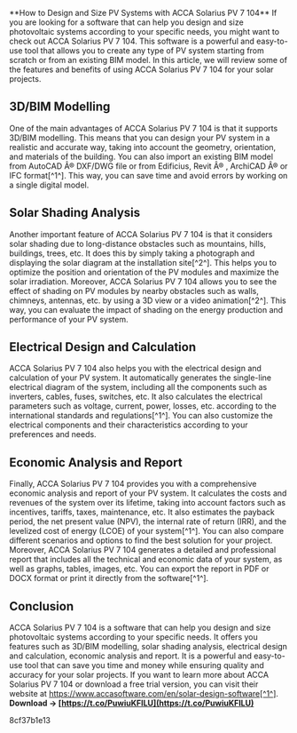 \*\*How to Design and Size PV Systems with ACCA Solarius PV 7 104\*\*  If you are looking for a software that can help you design and size photovoltaic systems according to your specific needs, you might want to check out ACCA Solarius PV 7 104. This software is a powerful and easy-to-use tool that allows you to create any type of PV system starting from scratch or from an existing BIM model. In this article, we will review some of the features and benefits of using ACCA Solarius PV 7 104 for your solar projects.  
## 3D/BIM Modelling
 One of the main advantages of ACCA Solarius PV 7 104 is that it supports 3D/BIM modelling. This means that you can design your PV system in a realistic and accurate way, taking into account the geometry, orientation, and materials of the building. You can also import an existing BIM model from AutoCAD Â® DXF/DWG file or from Edificius, Revit Â® , ArchiCAD Â® or IFC format[^1^]. This way, you can save time and avoid errors by working on a single digital model.  
## Solar Shading Analysis
 Another important feature of ACCA Solarius PV 7 104 is that it considers solar shading due to long-distance obstacles such as mountains, hills, buildings, trees, etc. It does this by simply taking a photograph and displaying the solar diagram at the installation site[^2^]. This helps you to optimize the position and orientation of the PV modules and maximize the solar irradiation. Moreover, ACCA Solarius PV 7 104 allows you to see the effect of shading on PV modules by nearby obstacles such as walls, chimneys, antennas, etc. by using a 3D view or a video animation[^2^]. This way, you can evaluate the impact of shading on the energy production and performance of your PV system.  
## Electrical Design and Calculation
 ACCA Solarius PV 7 104 also helps you with the electrical design and calculation of your PV system. It automatically generates the single-line electrical diagram of the system, including all the components such as inverters, cables, fuses, switches, etc. It also calculates the electrical parameters such as voltage, current, power, losses, etc. according to the international standards and regulations[^1^]. You can also customize the electrical components and their characteristics according to your preferences and needs.  
## Economic Analysis and Report
 Finally, ACCA Solarius PV 7 104 provides you with a comprehensive economic analysis and report of your PV system. It calculates the costs and revenues of the system over its lifetime, taking into account factors such as incentives, tariffs, taxes, maintenance, etc. It also estimates the payback period, the net present value (NPV), the internal rate of return (IRR), and the levelized cost of energy (LCOE) of your system[^1^]. You can also compare different scenarios and options to find the best solution for your project. Moreover, ACCA Solarius PV 7 104 generates a detailed and professional report that includes all the technical and economic data of your system, as well as graphs, tables, images, etc. You can export the report in PDF or DOCX format or print it directly from the software[^1^].  
## Conclusion
 ACCA Solarius PV 7 104 is a software that can help you design and size photovoltaic systems according to your specific needs. It offers you features such as 3D/BIM modelling, solar shading analysis, electrical design and calculation, economic analysis and report. It is a powerful and easy-to-use tool that can save you time and money while ensuring quality and accuracy for your solar projects. If you want to learn more about ACCA Solarius PV 7 104 or download a free trial version, you can visit their website at https://www.accasoftware.com/en/solar-design-software[^1^]. 
**Download → [https://t.co/PuwiuKFILU](https://t.co/PuwiuKFILU)**


 8cf37b1e13
 
